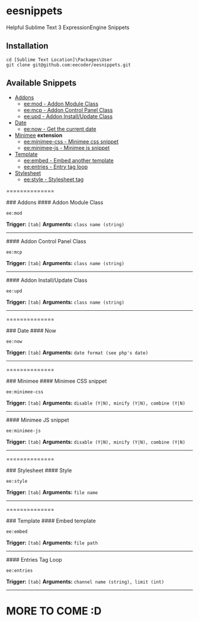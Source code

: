 # eesnippets

Helpful Sublime Text 3 ExpressionEngine Snippets

## Installation
```
cd [Sublime Text Location]\Packages\User
git clone git@github.com:eecoder/eesnippets.git
```

## Available Snippets
* [Addons](#addons)
    * [ee:mod - Addon Module Class](#mod)
    * [ee:mcp - Addon Control Panel Class](#mcp)
    * [ee:upd - Addon Install/Update Class](#upd)
* [Date](#date)
    * [ee:now - Get the current date](#now)
* [Minimee](#minimee) __extension__
    * [ee:minimee-css - Minimee css snippet](#minimee-css)
    * [ee:minimee-js - Minimee js snippet](#minimee-js)
* [Template](#template)
    * [ee:embed - Embed another template](#embed)
    * [ee:entries - Entry tag loop](#entries)
* [Stylesheet](#stylesheet)
    * [ee:style - Stylesheet tag](#style)

==============

<a name="addons"/>
### Addons

<a name="mod"/>
#### Addon Module Class

```
ee:mod
```

__Trigger:__ `[tab]`
__Arguments:__ `class name (string)`

***

<a name="mcp"/>
#### Addon Control Panel Class

```
ee:mcp
```

__Trigger:__ `[tab]`
__Arguments:__ `class name (string)`

***

<a name="upd"/>
#### Addon Install/Update Class

```
ee:upd
```

__Trigger:__ `[tab]`
__Arguments:__ `class name (string)`

***

==============

<a name="Date"/>
### Date

<a name="now"/>
#### Now

```
ee:now
```

__Trigger:__ `[tab]`
__Arguments:__ `date format (see php's date)`

***

==============

<a name="minimee"/>
### Minimee

<a name="minimee-css"/>
#### Minimee CSS snippet

```
ee:minimee-css
```

__Trigger:__ `[tab]`
__Arguments:__ `disable (Y|N), minify (Y|N), combine (Y|N)`

***

<a name="minimee-js"/>
#### Minimee JS snippet

```
ee:minimee-js
```

__Trigger:__ `[tab]`
__Arguments:__ `disable (Y|N), minify (Y|N), combine (Y|N)`

***

==============

<a name="stylesheet"/>
### Stylesheet

<a name="style"/>
#### Style

```
ee:style
```

__Trigger:__ `[tab]`
__Arguments:__ `file name`

***

==============

<a name="template"/>
### Template

<a name="entries"/>
#### Embed template

```
ee:embed
```

__Trigger:__ `[tab]`
__Arguments:__ `file path`

***

<a name="entries"/>
#### Entries Tag Loop

```
ee:entries
```

__Trigger:__ `[tab]`
__Arguments:__ `channel name (string), limit (int)`

***

# MORE TO COME :D
